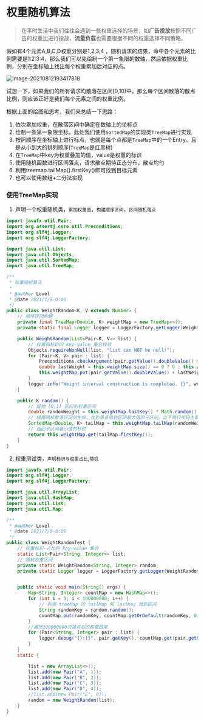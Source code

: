 # 权重随机算法

>   在平时生活中我们往往会遇到一些权重选择的场景，如**广告投放**按照不同广告的权重比进行投放，**流量负载**也需要根据不同的权重选择不同策略。

假如有4个元素A,B,C,D权重分别是1,2,3,4 ，随机请求的结果，命中各个元素的比例需要是1:2:3:4，那么我们可以先绘制一个第一象限的数轴，然后依据权重比例，分别在坐标轴上找出每个权重累加后对应的点。

![image-20210812193417818](http://images.marcus659.com/typoraimage-20210812193417818.png)

试想一下，如果我们的所有请求均散落在区间[0,10)中，那么每个区间散落的散点比例，则应该正好是我们每个元素之间的权重比例。

根据上面的绘图和思考，我们来总结一下思路：

1. 依次累加权重，在散落区间中确定在数轴上的坐标点
2. 绘制一条第一象限坐标，此处我们使用`SortedMap`的实现类`TreeMap`进行实现
3. 按照顺序在坐标轴上进行标点，也就是每个点都是`TreeMap`中的一个Entry，且是从小到大的排列顺序(`TreeMap`是红黑树)
4. 在`TreeMap`中key为权重叠加的值，value是权重的标识
5. 使用随机函数进行区间落点，请求散点期待正态分布，散点均匀
6. 利用treemap.tailMap().firstKey()即可找到目标元素
7. 也可以使用数组+二分法实现

### 使用TreeMap实现

1. 声明一个权重随机类，`累加权重值`，`构建顺序区间`，`区间随机落点`

```java
import javafx.util.Pair;
import org.assertj.core.util.Preconditions;
import org.slf4j.Logger;
import org.slf4j.LoggerFactory;

import java.util.List;
import java.util.Objects;
import java.util.SortedMap;
import java.util.TreeMap;

/**
 * 权重随机算法
 *
 * @author Lovel
 * @date 2021/7/8-0:06
 */
public class WeightRandom<K, V extends Number> {
    // 顺序区间构建
    private final TreeMap<Double, K> weightMap = new TreeMap<>();
    private static final Logger logger = LoggerFactory.getLogger(WeightRandom.class);

    public WeightRandom(List<Pair<K, V>> list) {
        // 权重和标识的 key-value 集合校验
        Objects.requireNonNull(list, "list can NOT be null!");
        for (Pair<K, V> pair : list) {
            Preconditions.checkArgument(pair.getValue().doubleValue() > 0, String.format("非法权重值：pair=%s", pair));
            double lastWeight = this.weightMap.size() == 0 ? 0 : this.weightMap.lastKey();// 权重值统一转为double
            this.weightMap.put(pair.getValue().doubleValue() + lastWeight, pair.getKey());// 权重值累加
        }
        logger.info("Weight interval construction is completed. {}", weightMap);
    }

    public K random() {
        // 延伸 [0,1) 区间到权重区间
        double randomWeight = this.weightMap.lastKey() * Math.random();
        // 根据随机散落区间的坐标，找到落点值到区间最大值的子区间，以下两行代码主要利用treemap.tailMap().firstKey()即可找到目标元素
        SortedMap<Double, K> tailMap = this.weightMap.tailMap(randomWeight);
        // 返回子区间最小值的标的
        return this.weightMap.get(tailMap.firstKey());
    }
}
```

2. 权重测试类，`声明标识与权重占比`,`随机`

```java
import javafx.util.Pair;
import org.slf4j.Logger;
import org.slf4j.LoggerFactory;

import java.util.ArrayList;
import java.util.HashMap;
import java.util.List;
import java.util.Map;

/**
 * @author Lovel
 * @date 2021/7/8-0:09
 */
public class WeightRandomTest {
    // 权重标识-占比的 key-value 集合
    static List<Pair<String, Integer>> list;
    // 随机权重区间
    private static WeightRandom<String, Integer> random;
    private static Logger logger = LoggerFactory.getLogger(WeightRandomTest.class);


    public static void main(String[] args) {
        Map<String, Integer> countMap = new HashMap<>();
        for (int i = 0; i < 100000000; i++) {
            // 利用 treeMap 的 tailMap 和 lastKey 找到区间
            String randomKey = random.random();
            countMap.put(randomKey, countMap.getOrDefault(randomKey, 0) + 1);
        }
        //遍历100000000次落点后的权重结果
        for (Pair<String, Integer> pair : list) {
            logger.debug("{}:{}", pair.getKey(), countMap.get(pair.getKey()));
        }
    }
    static {

        list = new ArrayList<>();
        list.add(new Pair("A", 1));
        list.add(new Pair("B", 2));
        list.add(new Pair("C", 3));
        list.add(new Pair("D", 4));
        //list.add(new Pair("E", 0));
        random = new WeightRandom(list);
    }
}

```

